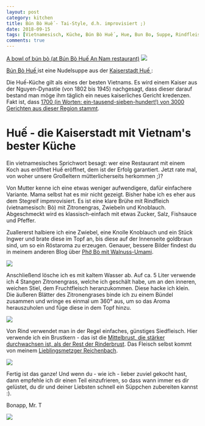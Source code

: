 ```yaml
---
layout: post
category: kitchen
title: Bún Bò Huế - Tai-Style, d.h. improvisiert ;)
date: 2018-09-15
tags: [Vietnamesisch, Küche, Bún Bò Huế , Hue, Bun Bo, Suppe, Rindfleisch, Zitronengras]
comments: true
---
```

[A bowl of bún bò (at Bún Bò Huế An Nam restaurant)](https://en.wikipedia.org/wiki/Bún_bò_Huế#/media/File:Bunbo.jpg)
<img class="image fit" src="{{site.baseurl}}/images/2018-09-15-Bún-Bò-Huế/2018-09-15-Bún-Bò-Huế-An-Nam-restaurant.jpg">

[Bún Bò Huế ](https://en.wikipedia.org/wiki/Bún_bò_Huế) ist eine Nudelsuppe aus der [Kaiserstadt Huế ](https://de.wikipedia.org/wiki/Huế):

Die Huế-Küche gilt als eines der besten Vietnams. Es wird einem Kaiser aus der Nguyen-Dynastie (von 1802 bis 1945) nachgesagt, dass dieser darauf bestand man möge ihm täglich ein neues kaiserliches Gericht kredenzen. Fakt ist, dass [1700 (in Worten: ein-tausend-sieben-hundert!) von 3000 Gerichten aus dieser Region stammt](http://factsanddetails.com/southeast-asia/Vietnam/sub5_9j/entry-3560.html).

# Huế  - die Kaiserstadt mit Vietnam's bester Küche
Ein vietnamesisches Sprichwort besagt: wer eine Restaurant mit einem Koch aus eröffnet Huế  eröffnet, dem ist der Erfolg garantiert. Jetzt rate mal, von woher unsere Großeltern mütterlicherseits herkommen ;)?

Von Mutter kenne ich eine etwas weniger aufwendigere, dafür einfachere Variante. Mama selbst hat es mir nicht gezeigt. Bisher habe ich es eher aus dem Stegreif impmrovisiert. Es ist eine klare Brühe mit Rindfleich (vietnamesisch: Bò) mit Zitronengras, Zwiebeln und Knoblauch. Abgeschmeckt wird es klassisch-einfach mit etwas Zucker, Salz, Fishsauce und Pfeffer.

Zuallererst halbiere ich eine Zwiebel, eine Knolle Knoblauch und ein Stück Ingwer und brate diese im Topf an, bis diese auf der Innenseite goldbraun sind, um so ein Röstaroma zu erzeugen. Genauer, bessere Bilder findest du in meinem anderen Blog über [Phở Bò mit Walnuss-Umami]({{site.baseurl}}/kitchen/2018/01/21/Phở-Bò-mit-Walnuss-Umami.html).

<img class="image fit" src="{{site.baseurl}}/images/2018-09-15-Bún-Bò-Huế/2018-09-15-Bún-Bò-Huế-0.jpg">

Anschließend lösche ich es mit kaltem Wasser ab. Auf ca. 5 Liter verwende ich 4 Stangen Zitronengrass, welche ich geschält habe, um an den inneren, weichen Stiel, dem Fruchtfleisch heranzukommen. Diese hacke ich klein. Die äußeren Blätter des Zitronengrases binde ich zu einem Bündel zusammen und wringe es einmal um 360° aus, um so das Aroma herauszuholen und füge diese in dem Topf hinzu.

<img class="image fit" src="{{site.baseurl}}/images/2018-09-15-Bún-Bò-Huế/2018-09-15-Bún-Bò-Huế-1.jpg">

Von Rind verwendet man in der Regel einfaches, günstiges Siedfleisch. Hier verwende ich ein Brustkern - das ist die [Mittelbrust, die stärker durchwachsen ist, als der Rest der Rinderbrust](https://de.wikipedia.org/wiki/Rinderbrust). Das Fleisch selbst kommt von meinem [Lieblingsmetzger Reichenbach](https://www.metzgerei-reichenbach.de).

<img class="image fit" src="{{site.baseurl}}/images/2018-09-15-Bún-Bò-Huế/2018-09-15-Bún-Bò-Huế-2.jpg">

Fertig ist das ganze! Und wenn du - wie ich - lieber zuviel gekocht hast, dann empfehle ich dir einen Teil einzufrieren, so dass wann immer es dir gelüstet, du dir und deiner Liebsten schnell ein Süppchen zubereiten kannst :).

Bonapp, Mr. T

<img class="image fit" src="{{site.baseurl}}/images/2018-09-15-Bún-Bò-Huế/2018-09-15-Bún-Bò-Huế-3.jpg">